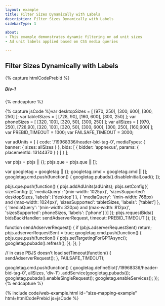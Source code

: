 ```yaml
---
layout: example
title: Filter Sizes Dynamically with Labels
description: Filter Sizes Dynamically with Labels
sidebarType: 1

about:
- This example demonstrates dynamic filtering on ad unit sizes
- Ad unit labels applied based on CSS media queries

---
```


## Filter Sizes Dynamically with Labels

{% capture htmlCodePrebid %}<h5>Div-1</h5>
<div id='div-1'>
  <script type='text/javascript'>
    googletag.cmd.push(function() {
      googletag.display('div-1');
    });
  </script>
</div>
{% endcapture %}

{% capture jsCode %}var desktopSizes = [
    [970, 250],
    [300, 600],
    [300, 250]
];
var tabletSizes = [
    [728, 90],
    [160, 600],
    [300, 250]
];
var phoneSizes = [
    [320, 100],
    [320, 50],
    [300, 250]
];
var allSizes = [
    [970, 250],
    [728,90],
    [320, 100],
    [320, 50],
    [300, 600],
    [300, 250],
    [160,600]
];
var PREBID_TIMEOUT = 1000;
var FAILSAFE_TIMEOUT = 3000;

var adUnits = [
    {
        code: '/19968336/header-bid-tag-0',
        mediaTypes: {
            banner: {
                sizes: allSizes
            }
        },
        bids: [
            {
                bidder: 'appnexus',
                params: {
                    placementId: 13144370
                }
            }
        ]
    }
];

var pbjs = pbjs || {};
pbjs.que = pbjs.que || [];

var googletag = googletag || {};
googletag.cmd = googletag.cmd || [];
googletag.cmd.push(function() {
    googletag.pubads().disableInitialLoad();
});

pbjs.que.push(function() {
    pbjs.addAdUnits(adUnits);
    pbjs.setConfig({
        sizeConfig: [{
            'mediaQuery': '(min-width: 1025px)',
            'sizesSupported': desktopSizes,
            'labels': ['desktop']
        }, {
            'mediaQuery': '(min-width: 768px) and (max-width: 1024px)',
            'sizesSupported': tabletSizes,
            'labels': ['tablet']
        }, {
            'mediaQuery': '(min-width: 320px) and (max-width: 812px)',
            'sizesSupported': phoneSizes,
            'labels': ['phone']
        }]
    });
    pbjs.requestBids({
        bidsBackHandler: sendAdserverRequest,
        timeout: PREBID_TIMEOUT
    });
});

function sendAdserverRequest() {
    if (pbjs.adserverRequestSent) return;
    pbjs.adserverRequestSent = true;
    googletag.cmd.push(function() {
        pbjs.que.push(function() {
            pbjs.setTargetingForGPTAsync();
            googletag.pubads().refresh();
        });
    });
}

// in case PBJS doesn't load
setTimeout(function() {
    sendAdserverRequest();
}, FAILSAFE_TIMEOUT);

googletag.cmd.push(function() {
    googletag.defineSlot('/19968336/header-bid-tag-0', allSizes, 'div-1')
        .addService(googletag.pubads());
    googletag.pubads().enableSingleRequest();
    googletag.enableServices();
});
{% endcapture %}

{% include code/web-example.html id="size-mapping-example" html=htmlCodePrebid js=jsCode %}

